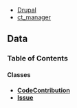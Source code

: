 
- [Drupal](../namespaces/drupal.md)
- [ct_manager](../namespaces/drupal-ct-manager.md)


## Data



### Table of Contents




#### Classes
- **[CodeContribution](../classes/Drupal-ct-manager-Data-CodeContribution.md)**
- **[Issue](../classes/Drupal-ct-manager-Data-Issue.md)**













